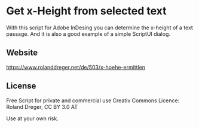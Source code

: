 # Get x-Height from selected text

With this script for Adobe InDesing you can determine the x-height of a text passage. And it is also a good example of a simple ScriptUI dialog.

## Website
https://www.rolanddreger.net/de/503/x-hoehe-ermittlen

## License
Free Script for private and commercial use 
Creativ Commons Licence: Roland Dreger, CC BY 3.0 AT

Use at your own risk.
